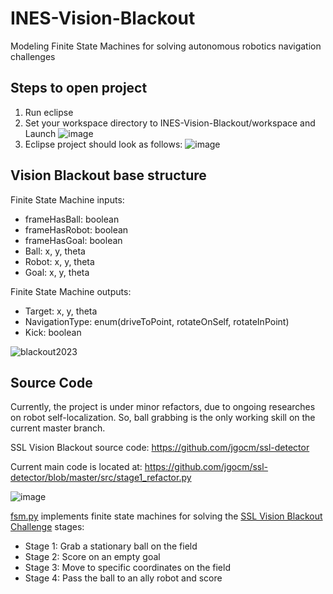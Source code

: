 # INES-Vision-Blackout
Modeling Finite State Machines for solving autonomous robotics navigation challenges

## Steps to open project
1. Run eclipse
2. Set your workspace directory to INES-Vision-Blackout/workspace and Launch
![image](https://user-images.githubusercontent.com/85940536/202816339-48849ccb-68a8-4b24-84b7-ff695e17de76.png)
3. Eclipse project should look as follows:
![image](https://user-images.githubusercontent.com/85940536/202816655-a375d54b-ac2f-4a1a-a9a8-233e1d11f377.png)

## Vision Blackout base structure
Finite State Machine inputs:
- frameHasBall: boolean
- frameHasRobot: boolean
- frameHasGoal: boolean
- Ball: x, y, theta
- Robot: x, y, theta
- Goal: x, y, theta

Finite State Machine outputs:
- Target: x, y, theta
- NavigationType: enum(driveToPoint, rotateOnSelf, rotateInPoint)
- Kick: boolean

![blackout2023](https://user-images.githubusercontent.com/85940536/204012984-0692724d-237b-412b-bdeb-6284ca50c50a.png)

## Source Code
Currently, the project is under minor refactors, due to ongoing researches on robot self-localization. So, ball grabbing is the only working skill on the current master branch.

SSL Vision Blackout source code: https://github.com/jgocm/ssl-detector

Current main code is located at: https://github.com/jgocm/ssl-detector/blob/master/src/stage1_refactor.py

![image](https://user-images.githubusercontent.com/85940536/204016679-12970195-c3dc-4922-8ded-efeae14eabab.png)

[fsm.py](https://github.com/jgocm/ssl-detector/blob/master/src/fsm.py) implements finite state machines for solving the [SSL Vision Blackout Challenge](https://robocup-ssl.github.io/technical-challenge-rules/2022-ssl-vision-blackout-rules.pdf) stages:
- Stage 1: Grab a stationary ball on the field
- Stage 2: Score on an empty goal
- Stage 3: Move to specific coordinates on the field
- Stage 4: Pass the ball to an ally robot and score
